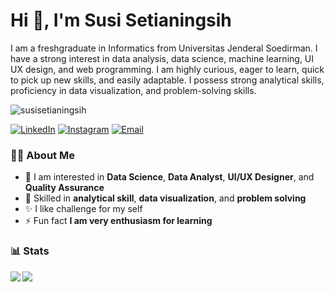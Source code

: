 # Hi 👋, I'm Susi Setianingsih 

I am a freshgraduate in Informatics from Universitas Jenderal Soedirman. I have a strong interest in data analysis, data science, machine learning, UI UX design, and web programming. I am highly curious, eager to learn, quick to pick up new skills, and easily adaptable. I possess strong analytical skills, proficiency in data visualization, and problem-solving skills.

<p align="left"> <img src="https://komarev.com/ghpvc/?username=susisetianingsih&label=Profile%20views&color=0e75b6&style=flat" alt="susisetianingsih" /> </p>

<p align="left">
  <a href="https://www.linkedin.com/in/susisetianingsih/"><img src="https://img.shields.io/badge/LinkedIn-Profile-blue?logo=linkedin" alt="LinkedIn"></a>
  <a href="https://www.instagram.com/susiisetiaaa"><img src="https://img.shields.io/badge/Instagram-Follow%20Me-orange?style=flat&logo=instagram" alt="Instagram"></a>
  <a href="mailto:susisetia542@gmail.com"><img src="https://img.shields.io/badge/Email-Me-brightgreen?style=flat&logo=gmail" alt="Email"></a>
</p>

### 👩‍💻 About Me

- 🔭 I am interested in **Data Science**, **Data Analyst**, **UI/UX Designer**, and **Quality Assurance**
- 🌱 Skilled in **analytical skill**, **data visualization**, and **problem solving**
- ✨ I like challenge for my self
- ⚡ Fun fact **I am very enthusiasm for learning**

### 📊 Stats

<p><img align="left" src="https://github-readme-stats.vercel.app/api/top-langs/?username=susisetianingsih&show_icons=true&layout=compact&theme=tokyonight&hide=html,css"/></p>
<p><img align="center" src="https://github-readme-stats.vercel.app/api?username=susisetianingsih&show_icons=true&theme=tokyonight"/></p>
